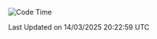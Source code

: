 <!--START_SECTION:waka-->
![Code Time](http://img.shields.io/badge/Code%20Time-4%2C909%20hrs%2058%20mins-blue)


 Last Updated on 14/03/2025 20:22:59 UTC
<!--END_SECTION:waka-->
